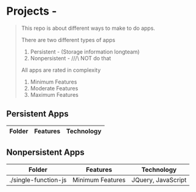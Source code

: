# Projects -

> This repo is about different ways to make to do apps.
>
> There are two different types of apps
>
> 1. Persistent - (Storage information longteam)
> 2. Nonpersistent - /\/\/\ NOT do that
>
> All apps are rated in complexity
>
> 1. Minimum Features
> 2. Moderate Features
> 3. Maximum Features

## Persistent Apps

| Folder | Features | Technology |
| ------ | -------- | ---------- |


## Nonpersistent Apps

| Folder               | Features         | Technology         |
| -------------------- | ---------------- | ------------------ |
| ./single-function-js | Minimum Features | JQuery, JavaScript |
